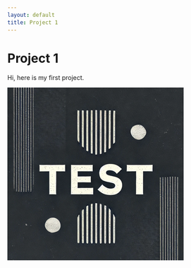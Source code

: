 ```yaml
---
layout: default
title: Project 1
---
```


# Project 1

Hi, here is my first project.

![This is a demo](../assets/img/project1_demo.png)

